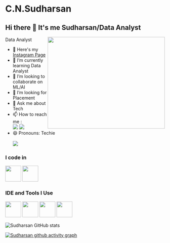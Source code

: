 # C.N.Sudharsan

## Hi there 👋 It's me Sudharsan/Data Analyst

Data Analyst
<img align="right" width="370" height="290" src="https://i.pinimg.com/originals/47/f0/34/47f0342cec72b800463bf003eac1257e.gif">
- 🔭 Here's my [Instagram Page](https://www.instagram.com/career_analyst/)                                               
- 🌱 I’m currently learning Data Analyst
- 👯 I’m looking to collaborate on ML/AI
- 🤔 I’m looking for Placement
- 💬 Ask me about Tech
- 📫 How to reach me :
<br /> [<img src="https://img.shields.io/badge/Instagram-1DA1F2?style=for-the-badge&logo=instagram&logoColor=white%22" />](https://www.instagram.com/career_analyst/) [<img src="https://img.shields.io/badge/LinkedIn-0077B5?style=for-the-badge&logo=linkedin&logoColor=white" />](https://www.linkedin.com/in/sudharsancn/)
- 😄 Pronouns: Techie<br/>
  <br/>![](https://komarev.com/ghpvc/?username=Sudharsan445&label=PROFILE+VIEWS)


### I code in
<img height="50" width="50" src="https://img.icons8.com/color/48/000000/python.png" /> <img height="50" width="50" src="https://img.icons8.com/color/48/000000/mysql-logo.png"/> 
### IDE and Tools I Use
<img height="50" width="50" src=https://www.pngwing.com/en/free-png-bbvxo/> <img height="50" width="50" src="https://img.icons8.com/color/50/000000/git.png"/> <img height="50" src="https://img.icons8.com/officel/480/null/java-eclipse.png"/> <img height="50" width="50" src="https://img.icons8.com/color/48/000000/figma--v1.png"/> 

![Sudharsan GitHub stats](https://github-readme-stats.vercel.app/api?username=Sudharsan45&theme=dark&show_icons=true&&hide=issues,contribs)

[![Sudharsan github activity graph](https://github-readme-activity-graph.vercel.app/graph?username=Sudharsan45&bg_color=000000&color=ffffff&line=51f565&point=ffffff&area=true&hide_border=true)](https://github.com/ashutosh00710/github-readme-activity-graph)
